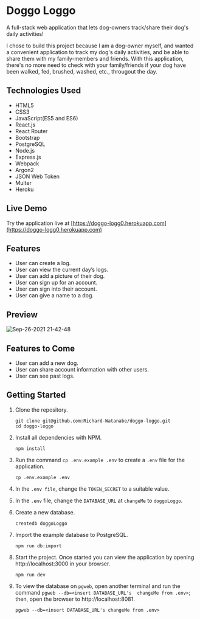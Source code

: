 # Doggo Loggo

A full-stack web application that lets dog-owners track/share their dog's daily activities!

I chose to build this project because I am a dog-owner myself, and wanted a convenient application to track my dog's daily activities, and be able to share them with my family-members and friends. With this application, there's no more need to check with your family/friends if your dog have been walked, fed, brushed, washed, etc., througout the day. 

## Technologies Used

- HTML5
- CSS3
- JavaScript(ES5 and ES6)
- React.js
- React Router
- Bootstrap
- PostgreSQL
- Node.js
- Express.js
- Webpack
- Argon2
- JSON Web Token
- Multer
- Heroku

## Live Demo

Try the application live at [https://doggo-logg0.herokuapp.com](https://doggo-logg0.herokuapp.com)

## Features

- User can create a log.
- User can view the current day’s logs.
- User can add a picture of their dog.
- User can sign up for an account.
- User can sign into their account.
- User can give a name to a dog.

## Preview

![Sep-26-2021 21-42-48](https://user-images.githubusercontent.com/85139853/134846523-3db0d5a4-923c-487c-941d-300df97280b6.gif)

## Features to Come

- User can add a new dog.
- User can share account information with other users.
- User can see past logs.


## Getting Started

1. Clone the repository.

    ```shell
    git clone git@github.com:Richard-Watanabe/doggo-loggo.git
    cd doggo-loggo
    ```

2. Install all dependencies with NPM.

    ```shell
    npm install
    ```

3. Run the command `cp .env.example .env` to create a `.env` file for the application.

    ```shell
    cp .env.example .env
    ```
    
4. In the `.env file`, change the `TOKEN_SECRET` to a suitable value.

 
5. In the `.env` file, change the `DATABASE_URL` at `changeMe` to `doggoLoggo`.


6. Create a new database.

    ```shell
    createdb doggoLoggo
    ```

7. Import the example database to PostgreSQL.

    ```shell
    npm run db:import
    ```

8. Start the project. Once started you can view the application by opening http://localhost:3000 in your browser.

    ```shell
    npm run dev
    ```

9. To view the database on `pgweb`, open another terminal and run the command `pgweb --db=<insert DATABASE_URL's  changeMe from .env>`; then, open the browser to http://localhost:8081.

    ```shell
    pgweb --db=<insert DATABASE_URL's changeMe from .env>
    ```


